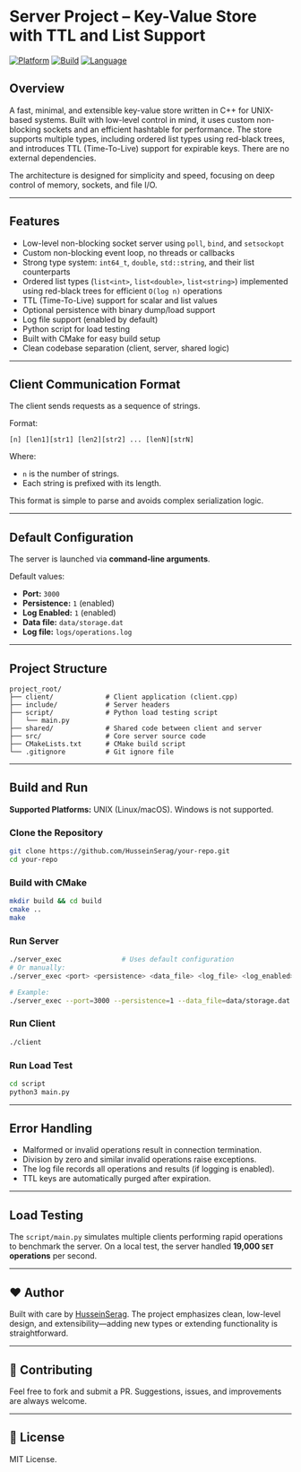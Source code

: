 #  Server Project – Key-Value Store with TTL and List Support

[![Platform](https://img.shields.io/badge/platform-UNIX-informational)](https://github.com/HusseinSerag)
[![Build](https://img.shields.io/badge/build-CMake-blue)](https://cmake.org)
[![Language](https://img.shields.io/badge/language-C++17-blue.svg)](https://en.cppreference.com)

##  Overview

A fast, minimal, and extensible key-value store written in C++ for UNIX-based systems. Built with low-level control in mind, it uses custom non-blocking sockets and an efficient hashtable for performance. The store supports multiple types, including ordered list types using red-black trees, and introduces TTL (Time-To-Live) support for expirable keys. There are no external dependencies.

The architecture is designed for simplicity and speed, focusing on deep control of memory, sockets, and file I/O.

---

##  Features

*  Low-level non-blocking socket server using `poll`, `bind`, and `setsockopt`
*  Custom non-blocking event loop, no threads or callbacks
*  Strong type system: `int64_t`, `double`, `std::string`, and their list counterparts
*  Ordered list types (`list<int>`, `list<double>`, `list<string>`) implemented using red-black trees for efficient `O(log n)` operations
*  TTL (Time-To-Live) support for scalar and list values
*  Optional persistence with binary dump/load support
*  Log file support (enabled by default)
*  Python script for load testing
*  Built with CMake for easy build setup
*  Clean codebase separation (client, server, shared logic)

---

##  Client Communication Format

The client sends requests as a sequence of strings.

Format:

```
[n] [len1][str1] [len2][str2] ... [lenN][strN]
```

Where:

* `n` is the number of strings.
* Each string is prefixed with its length.

This format is simple to parse and avoids complex serialization logic.

---

##  Default Configuration

The server is launched via **command-line arguments**.

Default values:

* **Port:** `3000`
* **Persistence:** `1` (enabled)
* **Log Enabled:** `1` (enabled)
* **Data file:** `data/storage.dat`
* **Log file:** `logs/operations.log`

---

##  Project Structure

```
project_root/
├── client/             # Client application (client.cpp)
├── include/            # Server headers
├── script/             # Python load testing script
│   └── main.py
├── shared/             # Shared code between client and server
├── src/                # Core server source code
├── CMakeLists.txt      # CMake build script
└── .gitignore          # Git ignore file
```

---

##  Build and Run

**Supported Platforms:** UNIX (Linux/macOS). Windows is not supported.

###  Clone the Repository

```bash
git clone https://github.com/HusseinSerag/your-repo.git
cd your-repo
```

###  Build with CMake

```bash
mkdir build && cd build
cmake ..
make
```

###  Run Server

```bash
./server_exec               # Uses default configuration
# Or manually:
./server_exec <port> <persistence> <data_file> <log_file> <log_enabled>

# Example:
./server_exec --port=3000 --persistence=1 --data_file=data/storage.dat --log_file=logs/operations.log --log_enabled=1
```

###  Run Client

```bash
./client
```

###  Run Load Test

```bash
cd script
python3 main.py
```

---

##  Error Handling

* Malformed or invalid operations result in connection termination.
* Division by zero and similar invalid operations raise exceptions.
* The log file records all operations and results (if logging is enabled).
* TTL keys are automatically purged after expiration.

---

##  Load Testing

The `script/main.py` simulates multiple clients performing rapid operations to benchmark the server. On a local test, the server handled **19,000 `SET` operations** per second.

---

## ❤️ Author

Built with care by [HusseinSerag](https://github.com/HusseinSerag). The project emphasizes clean, low-level design, and extensibility—adding new types or extending functionality is straightforward.

---

## 🤝 Contributing

Feel free to fork and submit a PR. Suggestions, issues, and improvements are always welcome.

---

## 📄 License

MIT License.
